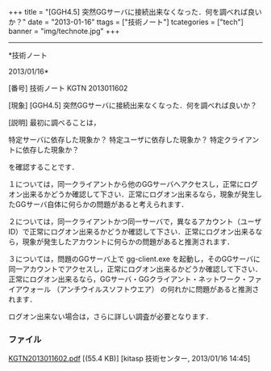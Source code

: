 ﻿+++
title = "[GGH4.5] 突然GGサーバに接続出来なくなった．何を調べれば良いか？"
date = "2013-01-16"
ttags = ["技術ノート"]
tcategories = ["tech"]
banner = "img/technote.jpg"
+++

-----------------------------------------------------------------------------------------------------------------------------

*技術ノート

2013/01/16*


[番号]
技術ノート KGTN 2013011602

[現象]
[GGH4.5] 突然GGサーバに接続出来なくなった．何を調べれば良いか？

[説明]
最初に調べることは，

特定サーバに依存した現象か？
特定ユーザに依存した現象か？
特定クライアントに依存した現象か？

を確認することです．

１については，同一クライアントから他のGGサーバへアクセスし，正常にログオン出来るかどうか確認して下さい．正常にログオン出来るなら，現象が発生したGGサーバ自体に何らかの問題があると考えられます．

２については，同一クライアントかつ同一サーバで，異なるアカウント（ユーザID）で正常にログオン出来るかどうか確認して下さい．正常にログオン出来るなら，現象が発生したアカウントに何らかの問題があると推測されます．

３については，問題のGGサーバ上で gg-client.exe
を起動し，そのGGサーバに同一アカウントでアクセスし，正常にログオン出来るかどうか確認して下さい．正常にログオン出来るなら，GGサーバ・GGクライアント・ネットワーク・ファイアウォール
（アンチウイルスソフトウエア） の何れかに問題があると推測されます．

ログオン出来ない場合は，さらに詳しい調査が必要となります．


### ファイル

 
 


[KGTN2013011602.pdf](http://techreport.kitasp.net/attachments/download/1179/KGTN2013011602.pdf)
 [(55.4 KB)] [kitasp 技術センター, 2013/01/16
14:45]


 


 

